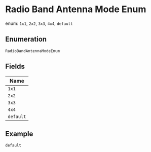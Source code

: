 
# Radio Band Antenna Mode Enum

enum: `1x1`, `2x2`, `3x3`, `4x4`, `default`

## Enumeration

`RadioBandAntennaModeEnum`

## Fields

| Name |
|  --- |
| `1x1` |
| `2x2` |
| `3x3` |
| `4x4` |
| `default` |

## Example

```
default
```

